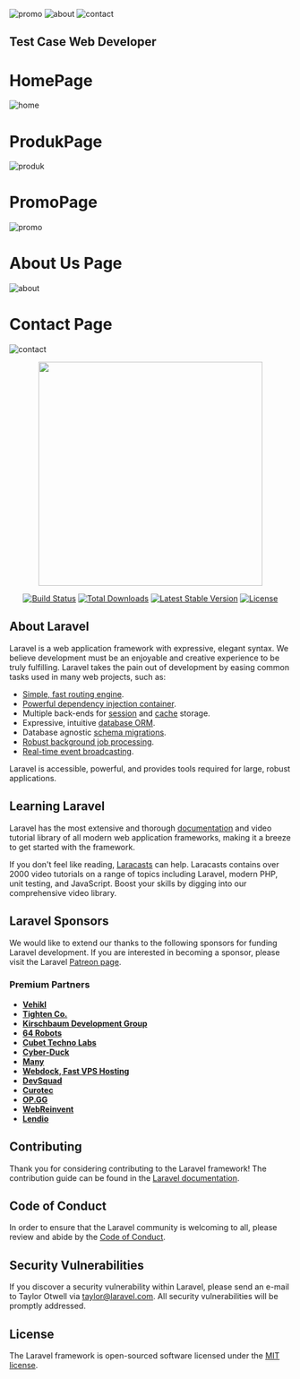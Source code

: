 ![promo](https://github.com/RizkiAulia1999/tes-ads-webdeveloper/assets/55042970/93c887fa-bd12-4187-8fda-81627c2144ae)
![about](https://github.com/RizkiAulia1999/tes-ads-webdeveloper/assets/55042970/4f85f7c7-9d48-4969-b141-d3b632d12f0a)
![contact](https://github.com/RizkiAulia1999/tes-ads-webdeveloper/assets/55042970/75d261a1-14d4-42ff-bd1f-00797adaee9e)
## Test Case Web Developer
# HomePage
![home](https://github.com/RizkiAulia1999/tes-ads-webdeveloper/assets/55042970/c7e0448e-23a5-474e-a5a6-01fa72fa16d1)

# ProdukPage
![produk](https://github.com/RizkiAulia1999/tes-ads-webdeveloper/assets/55042970/5a97d8e7-42c3-4a5a-aa64-6f14e00b5576)

# PromoPage
![promo](https://github.com/RizkiAulia1999/tes-ads-webdeveloper/assets/55042970/0ba0017c-b1f0-4e41-8163-b2abdd846094)

# About Us Page
![about](https://github.com/RizkiAulia1999/tes-ads-webdeveloper/assets/55042970/ba39c47c-c86a-42c4-b441-dcc587d08591)

# Contact Page
![contact](https://github.com/RizkiAulia1999/tes-ads-webdeveloper/assets/55042970/8fe30699-41c3-4eab-b7a6-27c68c328f5f)

<p align="center"><a href="https://laravel.com" target="_blank"><img src="https://raw.githubusercontent.com/laravel/art/master/logo-lockup/5%20SVG/2%20CMYK/1%20Full%20Color/laravel-logolockup-cmyk-red.svg" width="400"></a></p>

<p align="center">
<a href="https://travis-ci.org/laravel/framework"><img src="https://travis-ci.org/laravel/framework.svg" alt="Build Status"></a>
<a href="https://packagist.org/packages/laravel/framework"><img src="https://img.shields.io/packagist/dt/laravel/framework" alt="Total Downloads"></a>
<a href="https://packagist.org/packages/laravel/framework"><img src="https://img.shields.io/packagist/v/laravel/framework" alt="Latest Stable Version"></a>
<a href="https://packagist.org/packages/laravel/framework"><img src="https://img.shields.io/packagist/l/laravel/framework" alt="License"></a>
</p>

## About Laravel

Laravel is a web application framework with expressive, elegant syntax. We believe development must be an enjoyable and creative experience to be truly fulfilling. Laravel takes the pain out of development by easing common tasks used in many web projects, such as:

- [Simple, fast routing engine](https://laravel.com/docs/routing).
- [Powerful dependency injection container](https://laravel.com/docs/container).
- Multiple back-ends for [session](https://laravel.com/docs/session) and [cache](https://laravel.com/docs/cache) storage.
- Expressive, intuitive [database ORM](https://laravel.com/docs/eloquent).
- Database agnostic [schema migrations](https://laravel.com/docs/migrations).
- [Robust background job processing](https://laravel.com/docs/queues).
- [Real-time event broadcasting](https://laravel.com/docs/broadcasting).

Laravel is accessible, powerful, and provides tools required for large, robust applications.

## Learning Laravel

Laravel has the most extensive and thorough [documentation](https://laravel.com/docs) and video tutorial library of all modern web application frameworks, making it a breeze to get started with the framework.

If you don't feel like reading, [Laracasts](https://laracasts.com) can help. Laracasts contains over 2000 video tutorials on a range of topics including Laravel, modern PHP, unit testing, and JavaScript. Boost your skills by digging into our comprehensive video library.

## Laravel Sponsors

We would like to extend our thanks to the following sponsors for funding Laravel development. If you are interested in becoming a sponsor, please visit the Laravel [Patreon page](https://patreon.com/taylorotwell).

### Premium Partners

- **[Vehikl](https://vehikl.com/)**
- **[Tighten Co.](https://tighten.co)**
- **[Kirschbaum Development Group](https://kirschbaumdevelopment.com)**
- **[64 Robots](https://64robots.com)**
- **[Cubet Techno Labs](https://cubettech.com)**
- **[Cyber-Duck](https://cyber-duck.co.uk)**
- **[Many](https://www.many.co.uk)**
- **[Webdock, Fast VPS Hosting](https://www.webdock.io/en)**
- **[DevSquad](https://devsquad.com)**
- **[Curotec](https://www.curotec.com/services/technologies/laravel/)**
- **[OP.GG](https://op.gg)**
- **[WebReinvent](https://webreinvent.com/?utm_source=laravel&utm_medium=github&utm_campaign=patreon-sponsors)**
- **[Lendio](https://lendio.com)**

## Contributing

Thank you for considering contributing to the Laravel framework! The contribution guide can be found in the [Laravel documentation](https://laravel.com/docs/contributions).

## Code of Conduct

In order to ensure that the Laravel community is welcoming to all, please review and abide by the [Code of Conduct](https://laravel.com/docs/contributions#code-of-conduct).

## Security Vulnerabilities

If you discover a security vulnerability within Laravel, please send an e-mail to Taylor Otwell via [taylor@laravel.com](mailto:taylor@laravel.com). All security vulnerabilities will be promptly addressed.

## License

The Laravel framework is open-sourced software licensed under the [MIT license](https://opensource.org/licenses/MIT).


